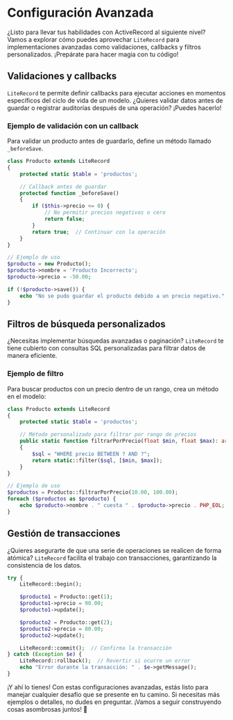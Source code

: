 # Configuración Avanzada

¿Listo para llevar tus habilidades con ActiveRecord al siguiente nivel? Vamos a explorar cómo puedes aprovechar
`LiteRecord` para implementaciones avanzadas como validaciones, callbacks y filtros personalizados. ¡Prepárate para
hacer magia con tu código!

## Validaciones y callbacks

`LiteRecord` te permite definir callbacks para ejecutar acciones en momentos específicos del ciclo de vida de un modelo.
¿Quieres validar datos antes de guardar o registrar auditorías después de una operación? ¡Puedes hacerlo!

### Ejemplo de validación con un callback

Para validar un producto antes de guardarlo, define un método llamado `_beforeSave`.

```php
class Producto extends LiteRecord
{
    protected static $table = 'productos';

    // Callback antes de guardar
    protected function _beforeSave()
    {
        if ($this->precio <= 0) {
            // No permitir precios negativos o cero
            return false;
        }
        return true;  // Continuar con la operación
    }
}

// Ejemplo de uso
$producto = new Producto();
$producto->nombre = 'Producto Incorrecto';
$producto->precio = -50.00;

if (!$producto->save()) {
    echo "No se pudo guardar el producto debido a un precio negativo.";
}
```

## Filtros de búsqueda personalizados

¿Necesitas implementar búsquedas avanzadas o paginación? `LiteRecord` te tiene cubierto con consultas SQL personalizadas
para filtrar datos de manera eficiente.

### Ejemplo de filtro

Para buscar productos con un precio dentro de un rango, crea un método en el modelo:

```php
class Producto extends LiteRecord
{
    protected static $table = 'productos';

    // Método personalizado para filtrar por rango de precios
    public static function filtrarPorPrecio(float $min, float $max): array
    {
        $sql = "WHERE precio BETWEEN ? AND ?";
        return static::filter($sql, [$min, $max]);
    }
}

// Ejemplo de uso
$productos = Producto::filtrarPorPrecio(10.00, 100.00);
foreach ($productos as $producto) {
    echo $producto->nombre . " cuesta " . $producto->precio . PHP_EOL;
}
```

## Gestión de transacciones

¿Quieres asegurarte de que una serie de operaciones se realicen de forma atómica? `LiteRecord` facilita el trabajo con
transacciones, garantizando la consistencia de los datos.

```php
try {
    LiteRecord::begin();

    $producto1 = Producto::get(1);
    $producto1->precio = 90.00;
    $producto1->update();

    $producto2 = Producto::get(2);
    $producto2->precio = 80.00;
    $producto2->update();

    LiteRecord::commit();  // Confirma la transacción
} catch (Exception $e) {
    LiteRecord::rollback();  // Revertir si ocurre un error
    echo "Error durante la transacción: " . $e->getMessage();
}
```

¡Y ahí lo tienes! Con estas configuraciones avanzadas, estás listo para manejar cualquier desafío que se presente en tu
camino. Si necesitas más ejemplos o detalles, no dudes en preguntar. ¡Vamos a seguir construyendo cosas asombrosas
juntos! 🚀